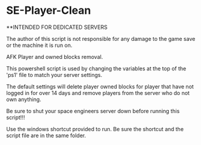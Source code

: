 SE-Player-Clean
===============
**INTENDED FOR DEDICATED SERVERS

The author of this script is not responsible for any damage to the game save or the machine it is run on.

AFK Player and owned blocks removal.

This powershell script is used by changing the variables at the top of the 'ps1' file to match your server settings.

The default settings will delete player owned blocks for player that have not logged in for over 14 days and remove players from the server who do not own anything.

Be sure to shut your space engineers server down before running this script!!!

Use the windows shortcut provided to run. Be sure the shortcut and the script file are in the same folder.

